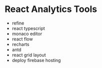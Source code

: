 # React Analytics Tools

- refine
- react typescript
- monaco editor
- react flow
- recharts
- antd
- react grid layout
- deploy firebase hosting
